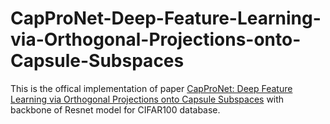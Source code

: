 # CapProNet-Deep-Feature-Learning-via-Orthogonal-Projections-onto-Capsule-Subspaces
This is the offical implementation of paper [CapProNet: Deep Feature Learning via Orthogonal Projections onto Capsule Subspaces](https://arxiv.org/abs/1805.07621) with backbone of Resnet model for CIFAR100 database.
